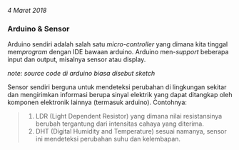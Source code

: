 *4 Maret 2018*

### **Arduino &amp; Sensor**

 
 
Arduino sendiri adalah salah satu *micro-controller* yang dimana kita tinggal mem*program* dengan IDE bawaan arduino. Arduino men-*support* beberapa input dan output, misalnya sensor atau display.

*note: source code di arduino biasa disebut sketch* 

 
Sensor sendiri berguna untuk mendeteksi perubahan di lingkungan sekitar dan mengirimkan informasi berupa sinyal elektrik yang dapat ditangkap oleh komponen elektronik lainnya (termasuk arduino). Contohnya: 
> 1. LDR (Light Dependent Resistor) yang dimana nilai resistansinya berubah tergantung dari intensitas cahaya yang diterima.
> 2. DHT (Digital Humidity and Temperature) sesuai namanya, sensor ini mendeteksi perubahan suhu dan kelembapan.

